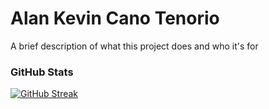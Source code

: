 # Alan Kevin Cano Tenorio

A brief description of what this project does and who it's for

### GitHub Stats
[![GitHub Streak](https://streak-stats.demolab.com?user=AlanKevinCT&theme=synthwave)](https://git.io/streak-stats)
